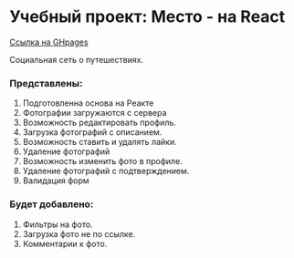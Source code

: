 # Учебный проект: Место - на React

[Ссылка на GHpages](https://rojy87.github.io/mesto-react/)

Социальная сеть о путешествиях.

### Представлены:

1. Подготовленна основа на Реакте
2. Фотографии загружаются с сервера
3. Возможность редактировать профиль.
4. Загрузка фотографий с описанием.
5. Возможность ставить и удалять лайки.
6. Удаление фотографий
7. Возможность изменить фото в профиле.
8. Удаление фотографий с подтверждением.
9. Валидация форм

### Будет добавлено:

1. Фильтры на фото.
2. Загрузка фото не по ссылке.
3. Комментарии к фото.
